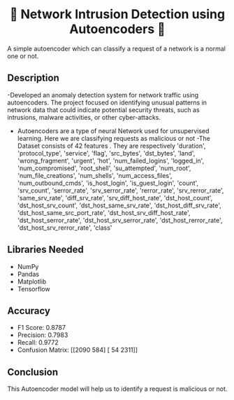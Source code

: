 <h1 align="center">🦋 Network Intrusion Detection using Autoencoders 🦋</h1>

A simple autoencoder which can classify a request of a network is a normal one or not.

## Description
-Developed an anomaly detection system for network traffic using autoencoders. The project focused on identifying unusual patterns in network data that could indicate potential security threats, such as intrusions, malware activities, or other cyber-attacks. 
- Autoencoders are a type of neural Network used for unsupervised learning. Here we are classifying requests as malicious or not
-The Dataset consists of 42 features . They are respectively
    'duration', 'protocol_type', 'service', 'flag', 'src_bytes',
   'dst_bytes', 'land', 'wrong_fragment', 'urgent', 'hot',
   'num_failed_logins', 'logged_in', 'num_compromised', 'root_shell',
   'su_attempted', 'num_root', 'num_file_creations', 'num_shells',
   'num_access_files', 'num_outbound_cmds', 'is_host_login',
   'is_guest_login', 'count', 'srv_count', 'serror_rate',
   'srv_serror_rate', 'rerror_rate', 'srv_rerror_rate', 'same_srv_rate',
   'diff_srv_rate', 'srv_diff_host_rate', 'dst_host_count',
   'dst_host_srv_count', 'dst_host_same_srv_rate',
   'dst_host_diff_srv_rate', 'dst_host_same_src_port_rate',
   'dst_host_srv_diff_host_rate', 'dst_host_serror_rate',
   'dst_host_srv_serror_rate', 'dst_host_rerror_rate',
   'dst_host_srv_rerror_rate', 'class'
   
## Libraries Needed
- NumPy
- Pandas
- Matplotlib
- Tensorflow

## Accuracy
- F1 Score: 0.8787
- Precision: 0.7983
- Recall: 0.9772
- Confusion Matrix: [[2090  584]
                     [  54 2311]]

## Conclusion
This Autoencoder model will help us to identify a request is malicious or not.
